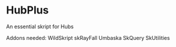 # HubPlus
An essential skript for Hubs

Addons needed:
WildSkript
skRayFall
Umbaska
SkQuery
SkUtilities
